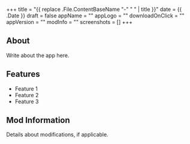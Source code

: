 +++
title = "{{ replace .File.ContentBaseName "-" " " | title }}"
date = {{ .Date }}
draft = false
appName = ""
appLogo = ""
downloadOnClick = ""
appVersion = ""
modInfo = ""
screenshots = []
+++

## About

Write about the app here.

## Features

- Feature 1
- Feature 2
- Feature 3

## Mod Information

Details about modifications, if applicable.